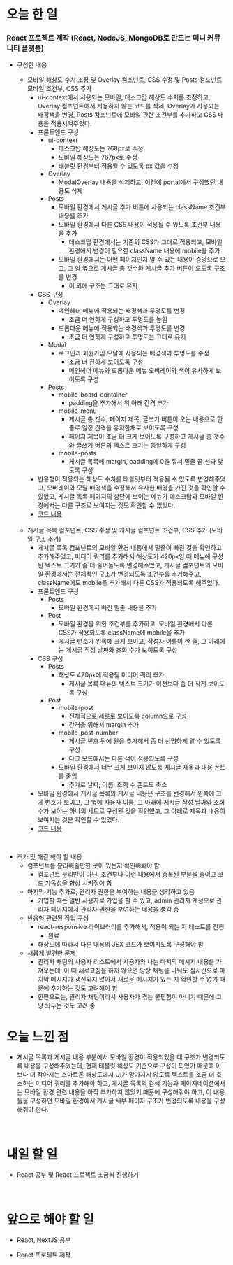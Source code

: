 # 오늘 한 일

### React 프로젝트 제작 (React, NodeJS, MongoDB로 만드는 미니 커뮤니티 플랫폼)

- 구성한 내용

  - 모바일 해상도 수치 조정 및 Overlay 컴포넌트, CSS 수정 및 Posts 컴포넌트 모바일 조건부, CSS 추가
    - ui-context에서 사용되는 모바일, 데스크탑 해상도 수치를 조정하고, Overlay 컴포넌트에서 사용하지 않는 코드를 삭제, Overlay가 사용되는 배경색을 변경, Posts 컴포넌트에 모바일 관련 조건부를 추가하고 CSS 내용을 적용시켜주었다.
    - 프론트엔드 구성
      - ui-context
        - 데스크탑 해상도는 768px로 수정
        - 모바일 해상도는 767px로 수정
        - 태블릿 환경부터 적용될 수 있도록 px 값을 수정
      - Overlay
        - ModalOverlay 내용을 삭제하고, 이전에 portal에서 구성했던 내용도 삭제
      - Posts
        - 모바일 환경에서 게시글 추가 버튼에 사용되는 className 조건부 내용을 추가
        - 모바일 환경에서 다른 CSS 내용이 적용될 수 있도록 조건부 내용을 추가
          - 데스크탑 환경에서는 기존의 CSS가 그대로 적용되고, 모바일 환경에서 변경이 필요한 className 내용에 mobile을 추가
        - 모바일 환경에서는 어떤 페이지인지 알 수 있는 내용이 중앙으로 오고, 그 양 옆으로 게시글 총 갯수와 게시글 추가 버튼이 오도록 구조를 변경
          - 이 외에 구조는 그대로 유지
    - CSS 구성
      - Overlay
        - 메인헤더 메뉴에 적용되는 배경색과 투명도를 변경
          - 조금 더 연하게 구성하고 투명도를 높임
        - 드롭다운 메뉴에 적용되는 배경색과 투명도를 변경
          - 조금 더 연하게 구성하고 투명도는 그대로 유지
      - Modal
        - 로그인과 회원가입 모달에 사용되는 배경색과 투명도를 수정
          - 조금 더 진하게 보이도록 구성
          - 메인헤더 메뉴와 드롭다운 메뉴 오버레이와 색이 유사하게 보이도록 구성
      - Posts
        - mobile-board-container
          - padding을 추가해서 위 아래 간격 추가
        - mobile-menu
          - 게시글 총 갯수, 페이지 제목, 글쓰기 버튼이 오는 내용으로 한 줄로 일정 간격을 유지한채로 보이도록 구성
          - 페이지 제목이 조금 더 크게 보이도록 구성하고 게시글 총 갯수와 글쓰기 버튼의 텍스트 크기는 동일하게 구성
        - mobile-posts
          - 게시글 목록에 margin, padding에 0을 줘서 밑줄 끝 선과 맞도록 구성
    - 반응형이 적용되는 해상도 수치를 태블릿부터 적용될 수 있도록 변경해주었고, 오버레이와 모달 배경색을 수정해서 유사한 배경을 가진 것을 확인할 수 있었고, 게시글 목록 페이지의 상단에 보이는 메뉴가 데스크탑과 모바일 환경에서는 다른 구조로 보여지는 것도 확인할 수 있었다.
    - [코드 내용](https://github.com/jeongsangtae/mini-community-platform/commit/fde61eb876924bffa18742ef20ff7ec907b0b338)

  <br />

  - 게시글 목록 컴포넌트, CSS 수정 및 게시글 컴포넌트 조건부, CSS 추가 (모바일 구조 추가)
    - 게시글 목록 컴포넌트의 모바일 환경 내용에서 밑줄이 빠진 것을 확인하고 추가해주었고, 미디어 쿼리를 추가해서 해상도가 420px일 때 메뉴에 구성된 텍스트 크기가 좀 더 줄어들도록 변경해주었고, 게시글 컴포넌트의 모바일 환경에서는 전체적인 구조가 변경되도록 조건부를 추가해주고, className에도 mobile을 추가해서 다른 CSS가 적용되도록 해주었다.
    - 프론트엔드 구성
      - Posts
        - 모바일 환경에서 빠진 밑줄 내용을 추가
      - Post
        - 모바일 환경을 위한 조건부를 추가하고, 모바일 환경에서 다른 CSS가 적용되도록 className에 mobile을 추가
        - 게시글 번호가 왼쪽에 크게 보이고, 작성자 이름이 한 줄, 그 아래에는 게시글 작성 날짜와 조회 수가 보이도록 구성
    - CSS 구성
      - Posts
        - 해상도 420px에 적용될 미디어 쿼리 추가
          - 게시글 목록 메뉴의 텍스트 크기가 이전보다 좀 더 작게 보이도록 구성
      - Post
        - mobile-post
          - 전체적으로 세로로 보이도록 column으로 구성
          - 간격을 위해서 margin 추가
        - mobile-post-number
          - 게시글 번호 뒤에 원을 추가해서 좀 더 선명하게 알 수 있도록 구성
          - 다크 모드에서는 다른 색이 적용되도록 구성
        - 모바일 환경에서 너무 크게 보이지 않도록 게시글 제목과 내용 폰트를 줄임
          - 추가로 날짜, 이름, 조회 수 폰트도 축소
    - 모바일 환경에서 게시글 목록의 게시글 내용은 구조를 변경해서 왼쪽에 크게 번호가 보이고, 그 옆에 사용자 이름, 그 아래에 게시글 작성 날짜와 조회 수가 보이는 하나의 세트로 구성된 것을 확인했고, 그 아래로 제목과 내용이 보여지는 것을 확인할 수 있었다.
    - [코드 내용](https://github.com/jeongsangtae/mini-community-platform/commit/230ebd0b5328991a88db15db44b6bb2a245f1493)

<br />

- 추가 및 해결 해야 할 내용
  - 컴포넌트를 분리해줄만한 곳이 있는지 확인해봐야 함
    - 컴포넌트 분리만이 아닌, 조건부나 이런 내용에서 중복된 부분을 줄이고 코드 가독성을 향상 시켜줘야 함
  - 마지막 기능 추가로, 관리자 권한을 부여하는 내용을 생각하고 있음
    - 가입할 때는 일반 사용자로 가입을 할 수 있고, admin 관리자 계정으로 관리자 페이지에서 관리자 권한을 부여하는 내용을 생각 중
  - 반응형 관련된 작업 구성
    - react-responsive 라이브러리를 추가해서, 적용이 되는 지 테스트를 진행
      - 완료
    - 해상도에 따라서 다른 내용의 JSX 코드가 보여지도록 구성해야 함
  - 새롭게 발견한 문제
    - 관리자 채팅의 사용자 리스트에서 사용자와 나눈 마지막 메시지 내용을 가져오는데, 이 때 새로고침을 하지 않으면 당장 채팅을 나눠도 실시간으로 마지막 메시지가 갱신되지 않아서 새로운 메시지가 있는 지 확인할 수 없기 때문에 추가하는 것도 고려해야 함
    - 한편으로는, 관리자 채팅이라서 사용자가 겪는 불편함이 아니기 때문에 그냥 놔두는 것도 고려 중

# 오늘 느낀 점

- 게시글 목록과 게시글 내용 부분에서 모바일 환경이 적용되었을 때 구조가 변경되도록 내용을 구성해주었는데, 현재 태블릿 해상도 기준으로 구성이 되었기 때문에 이 보다 더 작아지는 스마트폰 해상도에서 UI가 망가지지 않도록 텍스트를 조금 더 축소하는 미디어 쿼리를 추가해야 하고, 게시글 목록의 검색 기능과 페이지네이션에서는 모바일 환경 관련 내용을 아직 추가하지 않았기 때문에 구성해줘야 하고, 이 내용들을 구성하면 모바일 환경에서 게시글 세부 페이지 구조가 변경되도록 내용을 구성해줘야 한다.

<br />

# 내일 할 일

- React 공부 및 React 프로젝트 조금씩 진행하기

<br />

# 앞으로 해야 할 일

- React, NextJS 공부

- React 프로젝트 제작
